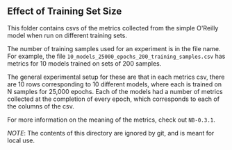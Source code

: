 ## Effect of Training Set Size

This folder contains csvs of the metrics collected from the simple O'Reilly 
model when run on different training sets.

The number of training samples used for an experiment is in the file name. For
example, the file `10_models_25000_epochs_200_training_samples.csv` has 
metrics for 10 models trained on sets of 200 samples.

The general experimental setup for these are that in each metrics csv, there are
10 rows corresponding to 10 different models, where each is trained on N samples
for 25,000 epochs. Each of the models had a number of metrics collected at the
completion of every epoch, which corresponds to each of the columns of the csv.

For more information on the meaning of the metrics, check out `NB-0.3.1`.

*NOTE*: The contents of this directory are ignored by git, and is meant for 
local use.
